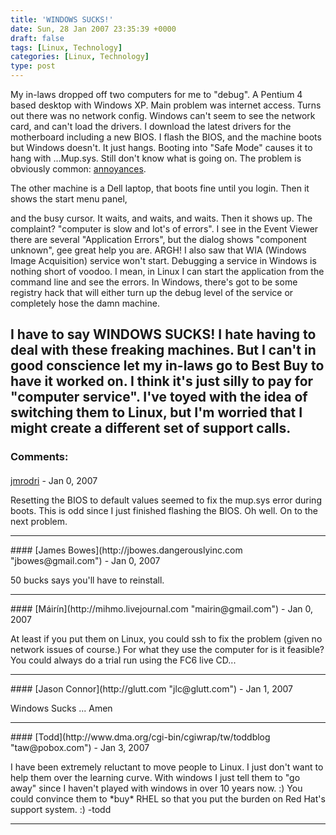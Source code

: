 ```yaml
---
title: 'WINDOWS SUCKS!'
date: Sun, 28 Jan 2007 23:35:39 +0000
draft: false
tags: [Linux, Technology]
categories: [Linux, Technology]
type: post
---
```


My in-laws dropped off two computers for me to "debug". A Pentium 4 based desktop with Windows XP. Main problem was internet access. Turns out there was no network config. Windows can't seem to see the network card, and can't load the drivers. I download the latest drivers for the motherboard including a new BIOS. I flash the BIOS, and the machine boots but Windows doesn't. It just hangs. Booting into "Safe Mode" causes it to hang with ...Mup.sys. Still don't know what is going on. The problem is obviously common: [annoyances](http://www.annoyances.org/exec/forum/winxp/1169539430).

The other machine is a Dell laptop, that boots fine until you login. Then it shows the start menu panel,

and the busy cursor. It waits, and waits, and waits. Then it shows up. The complaint? "computer is slow and lot's of errors". I see in the Event Viewer there are several "Application Errors", but the dialog shows "component unknown", gee great help you are. ARGH! I also saw that WIA (Windows Image Acquisition) service won't start. Debugging a service in Windows is nothing short of voodoo. I mean, in Linux I can start the application from the command line and see the errors. In Windows, there's got to be some registry hack that will either turn up the debug level of the service or completely hose the damn machine.

I have to say WINDOWS SUCKS! I hate having to deal with these freaking machines. But I can't in good conscience let my in-laws go to Best Buy to have it worked on. I think it's just silly to pay for "computer service". I've toyed with the idea of switching them to Linux, but I'm worried that I might create a different set of support calls.
---
### Comments:
####
[jmrodri](http://zeusville.wordpress.com/ "jmrodri@gmail.com") - <time datetime="2007-01-28 20:09:08">Jan 0, 2007</time>

Resetting the BIOS to default values seemed to fix the mup.sys error during boots. This is odd since I just finished flashing the BIOS. Oh well. On to the next problem.
<hr />
####
[James Bowes](http://jbowes.dangerouslyinc.com "jbowes@gmail.com") - <time datetime="2007-01-28 20:58:00">Jan 0, 2007</time>

50 bucks says you'll have to reinstall.
<hr />
####
[Máirín](http://mihmo.livejournal.com "mairin@gmail.com") - <time datetime="2007-01-28 21:33:51">Jan 0, 2007</time>

At least if you put them on Linux, you could ssh to fix the problem (given no network issues of course.) For what they use the computer for is it feasible? You could always do a trial run using the FC6 live CD...
<hr />
####
[Jason Connor](http://glutt.com "jlc@glutt.com") - <time datetime="2007-01-29 01:43:19">Jan 1, 2007</time>

Windows Sucks ... Amen
<hr />
####
[Todd](http://www.dma.org/cgi-bin/cgiwrap/tw/toddblog "taw@pobox.com") - <time datetime="2007-01-31 09:30:33">Jan 3, 2007</time>

I have been extremely reluctant to move people to Linux. I just don't want to help them over the learning curve. With windows I just tell them to "go away" since I haven't played with windows in over 10 years now. :) You could convince them to \*buy\* RHEL so that you put the burden on Red Hat's support system. :) -todd
<hr />
